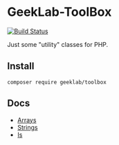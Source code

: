 # GeekLab-ToolBox
[![Build Status](https://travis-ci.com/ellisgl/GeekLab-ToolBox.svg?branch=master)](https://travis-ci.com/ellisgl/GeekLab-ToolBox)

Just some "utility" classes for PHP.


## Install
`composer require geeklab/toolbox`

## Docs
* [Arrays](docs/Arrays.md)
* [Strings](docs/Strings.md)
* [Is](docs/Is.md)

